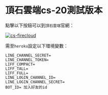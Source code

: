 <!-- # 部署流程 -->
# 頂石雲端cs-20測試版本

<!-- 點擊以下按鈕一鍵部署至 heroku： -->
點擊以下按鈕可以到`頂石雲端`官網：

<!-- [![Deploy](https://www.herokucdn.com/deploy/button.svg)](https://heroku.com/deploy) -->
[![cs-firecloud](https://user-images.strikinglycdn.com/res/hrscywv4p/image/upload/c_limit,fl_lossy,h_300,w_300,f_auto,q_auto/1487003/397335_995431.png)](https://www.cs-firecloud.com.tw/ "點擊至頂石官網")

需至`heroku`設定以下環境變數：


```
LINE_CHANNEL_SECRET=
LINE_CHANNEL_TOKEN=
LIFF_COMPACT=
LIFF_TALL=
LIFF_FULL=
LINE_LOGIN_CHANNEL_ID=
LINE_LOGIN_CHANNEL_SECRET=
BOT_ID= 加入好友的id
```

